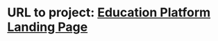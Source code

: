 # URL to project: [Education Platform Landing Page](https://vuanhlam.github.io/Education-Platform-Landing-Page/)
